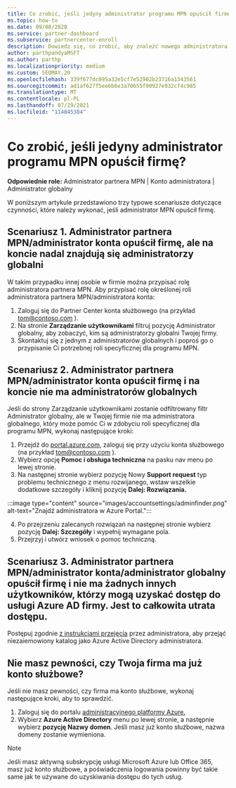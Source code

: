 ```yaml
---
title: Co zrobić, jeśli jedyny administrator programu MPN opuścił firmę?
ms.topic: how-to
ms.date: 09/08/2020
ms.service: partner-dashboard
ms.subservice: partnercenter-enroll
description: Dowiedz się, co zrobić, aby znaleźć nowego administratora MPN lub uzyskać pomoc od administratora globalnego firmy. Dowiedz się również, jak dodać nową Partner Center administratora globalnego.
author: parthpandyaMSFT
ms.author: parthp
ms.localizationpriority: medium
ms.custom: SEOMAY.20
ms.openlocfilehash: 339f677dc095a32e5cf7e52902b23716a1343561
ms.sourcegitcommit: ad1af627f5ee6b6e3a70655f90927e932cf4c985
ms.translationtype: MT
ms.contentlocale: pl-PL
ms.lasthandoff: 07/29/2021
ms.locfileid: "114845384"
---
```

# <a name="what-to-do-if-the-only-admin-for-your-mpn-program-has-left-the-company"></a>Co zrobić, jeśli jedyny administrator programu MPN opuścił firmę?

**Odpowiednie role:** Administrator partnera MPN | Konto administratora | Administrator globalny

W poniższym artykule przedstawiono trzy typowe scenariusze dotyczące czynności, które należy wykonać, jeśli administrator MPN opuścił firmę.

## <a name="scenario-1-mpn-partner-adminaccount-admin-has-left-the-company-but-there-are-still-global-admins-in-the-account"></a>Scenariusz 1. Administrator partnera MPN/administrator konta opuścił firmę, ale na koncie nadal znajdują się administratorzy globalni

W takim przypadku innej osobie w firmie można przypisać rolę administratora partnera MPN. Aby przypisać rolę określonej roli administratora partnera MPN/administratora konta:

1. Zaloguj się do Partner Center konta służbowego (na przykład tom@contoso.com ).
1. Na stronie **Zarządzanie użytkownikami** filtruj pozycję Administrator globalny, aby zobaczyć, kim są administratorzy globalni Twojej firmy. 
1. Skontaktuj się z jednym z administratorów globalnych i poproś go o przypisanie Ci potrzebnej roli specyficznej dla programu MPN. 

## <a name="scenario-2-mpn-partner-adminaccount-admin-has-left-the-company-and-there-are-no-global-admins-in-the-account"></a>Scenariusz 2. Administrator partnera MPN/administrator konta opuścił firmę i na koncie nie ma administratorów globalnych 

Jeśli do strony  Zarządzanie użytkownikami zostanie odfiltrowany filtr Administrator globalny, ale w Twojej firmie nie ma administratora globalnego, który może pomóc Ci w zdobyciu roli specyficznej dla programu MPN, wykonaj następujące kroki:

1. Przejdź do [portal.azure.com](https://ms.portal.azure.com/), zaloguj się przy użyciu konta służbowego (na przykład tom@contoso.com ). 
1. Wybierz opcję **Pomoc i obsługa techniczna** na pasku nav menu po lewej stronie.
1. Na następnej stronie wybierz pozycję Nowy  **Support request** typ problemu technicznego z menu rozwijanego, wstaw wszelkie dodatkowe szczegóły i kliknij pozycję **Dalej: Rozwiązania.**

:::image type="content" source="images/accountsettings/adminfinder.png" alt-text="Znajdź administratora w Azure Portal.":::

4. Po przejrzeniu zalecanych rozwiązań na następnej stronie wybierz pozycję **Dalej: Szczegóły** i wypełnij wymagane pola.
1. Przejrzyj i utwórz wniosek o pomoc techniczną.


## <a name="scenario-3-mpn-partner-adminaccount-adminglobal-admin-has-left-the-company-and-there-are-no-other-users-who-can-access-the-companys-azure-ad-this-is-a-complete-loss-of-access"></a>Scenariusz 3. Administrator partnera MPN/administrator konta/administrator globalny opuścił firmę i nie ma żadnych innych użytkowników, którzy mogą uzyskać dostęp do usługi Azure AD firmy. Jest to całkowita utrata dostępu.

Postępuj zgodnie [z instrukcjami przejęcia](/azure/active-directory/users-groups-roles/domains-admin-takeover#internal-admin-takeover) przez administratora, aby przejąć niezaiemowiony katalog jako Azure Active Directory administratora.

## <a name="not-sure-if-your-company-already-has-a-work-account"></a>Nie masz pewności, czy Twoja firma ma już konto służbowe?

Jeśli nie masz pewności, czy firma ma konto służbowe, wykonaj następujące kroki, aby to sprawdzić.

1. Zaloguj się do portalu [administracyjnego platformy Azure.](https://ms.portal.azure.com)
2. Wybierz **Azure Active Directory** menu po lewej stronie, a następnie wybierz **pozycję Nazwy domen**.
Jeśli masz już konto służbowe, nazwa domeny zostanie wymieniona.

>[!Note]
>Jeśli masz aktywną subskrypcję usługi Microsoft Azure lub Office 365, masz już konto służbowe, a poświadczenia logowania powinny być takie same jak te używane do uzyskiwania dostępu do tych usług.